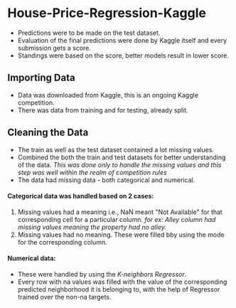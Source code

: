 # House-Price-Regression-Kaggle
- Predictions were to be made on the test dataset.
- Evaluation of the final predictions were done by Kaggle itself and every submission gets a score. 
- Standings were based on the score, better models result in lower score.

## Importing Data
- Data was downloaded from Kaggle, this is an ongoing Kaggle competition.
- There was data from training and for testing, already split.

## Cleaning the Data
- The train as well as the test dataset contained a lot missing values.
- Combined the both the train and test datasets for better understanding of the data. 
  *This was done only to handle the missing values and this step was well within the realm of competition rules*
- The data had missing data - both categorical and numerical.
#### Categorical data was handled based on 2 cases:
1. Missing values had a meaning i.e., NaN meant "Not Available" for that corresponding cell for a particular column. *for ex: Alley column had missing values meaning the property had no alley.*
2. Missing values had no meaning. These were filled bby using the mode for the corresponding column.

#### Numerical data:
- These were handled by using the *K-neighbors Regressor*.
- Every row with na values was filled with the value of the corresponding predicted neighborhood it is belonging to, with the help of Regressor trained over the non-na targets.


## 
